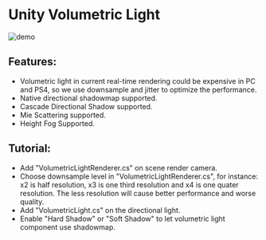 # Unity Volumetric Light
![demo](demo0.png)
## Features:
* Volumetric light in current real-time rendering could be expensive in PC and PS4, so we use downsample and jitter to optimize the performance.
* Native directional shadowmap supported.
* Cascade Directional Shadow supported.
* Mie Scattering supported.
* Height Fog Supported.

## Tutorial:
* Add "VolumetricLightRenderer.cs" on scene render camera.
* Choose downsample level in "VolumetricLightRenderer.cs", for instance: x2 is half resolution, x3 is one third resolution and x4 is one quater resolution. The less resolution will cause better performance and worse quality.
* Add "VolumetricLight.cs" on the directional light.
* Enable "Hard Shadow" or "Soft Shadow" to let volumetric light component use shadowmap.